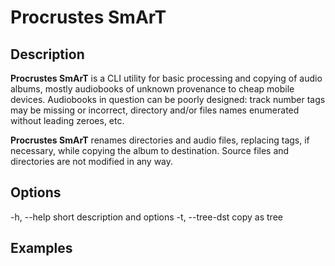 Procrustes SmArT
================

Description
-----------
**Procrustes SmArT** is a CLI utility for basic processing and copying
of audio albums, mostly audiobooks of unknown provenance to cheap mobile
devices. Audiobooks in question can be poorly designed: track number tags
may be missing or incorrect, directory and/or files names enumerated
without leading zeroes, etc.

**Procrustes SmArT** renames directories and audio files, replacing tags,
if necessary, while copying the album to destination. Source files
and directories are not modified in any way.

Options
-------

-h, --help  short description and options
-t, --tree-dst  copy as tree

Examples
--------


